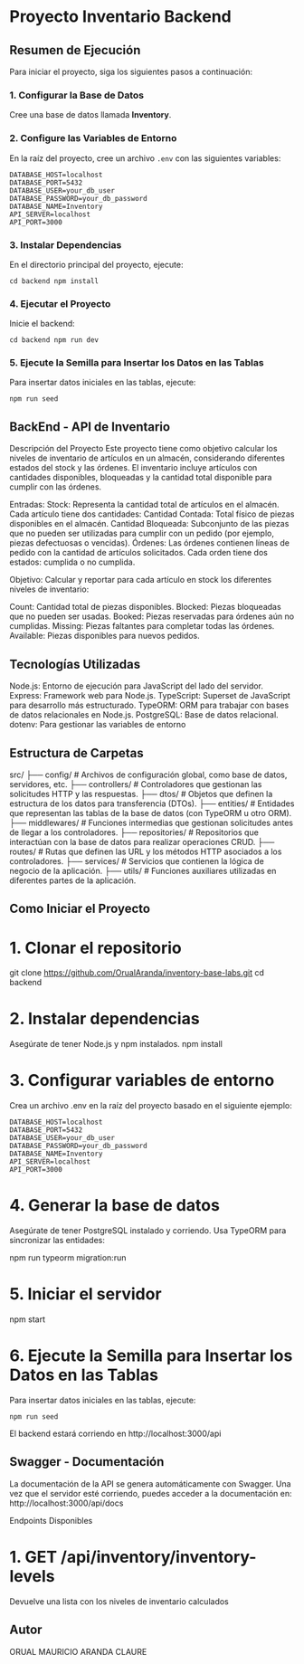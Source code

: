 # Proyecto Inventario Backend

## Resumen de Ejecución

Para iniciar el proyecto, siga los siguientes pasos a continuación:

### 1. Configurar la Base de Datos
Cree una base de datos llamada **Inventory**.

### 2. Configure las Variables de Entorno
En la raíz del proyecto, cree un archivo `.env` con las siguientes variables:

```env
DATABASE_HOST=localhost
DATABASE_PORT=5432
DATABASE_USER=your_db_user
DATABASE_PASSWORD=your_db_password
DATABASE_NAME=Inventory
API_SERVER=localhost
API_PORT=3000
```

### 3. Instalar Dependencias
En el directorio principal del proyecto, ejecute:

`cd backend
npm install`

### 4. Ejecutar el Proyecto
Inicie el backend:

`cd backend
npm run dev`

### 5. Ejecute la Semilla para Insertar los Datos en las Tablas
Para insertar datos iniciales en las tablas, ejecute:

`npm run seed`

## BackEnd - API de Inventario
Descripción del Proyecto
Este proyecto tiene como objetivo calcular los niveles de inventario de artículos en un almacén, considerando diferentes estados del stock y las órdenes. El inventario incluye artículos con cantidades disponibles, bloqueadas y la cantidad total disponible para cumplir con las órdenes.

Entradas:
Stock: Representa la cantidad total de artículos en el almacén. Cada artículo tiene dos cantidades:
Cantidad Contada: Total físico de piezas disponibles en el almacén.
Cantidad Bloqueada: Subconjunto de las piezas que no pueden ser utilizadas para cumplir con un pedido (por ejemplo, piezas defectuosas o vencidas).
Órdenes: Las órdenes contienen líneas de pedido con la cantidad de artículos solicitados. Cada orden tiene dos estados: cumplida o no cumplida.

Objetivo:
Calcular y reportar para cada artículo en stock los diferentes niveles de inventario:

Count: Cantidad total de piezas disponibles.
Blocked: Piezas bloqueadas que no pueden ser usadas.
Booked: Piezas reservadas para órdenes aún no cumplidas.
Missing: Piezas faltantes para completar todas las órdenes.
Available: Piezas disponibles para nuevos pedidos.



## Tecnologías Utilizadas
Node.js: Entorno de ejecución para JavaScript del lado del servidor.
Express: Framework web para Node.js.
TypeScript: Superset de JavaScript para desarrollo más estructurado.
TypeORM: ORM para trabajar con bases de datos relacionales en Node.js.
PostgreSQL: Base de datos relacional.
dotenv: Para gestionar las variables de entorno

## Estructura de Carpetas
src/
├── config/            # Archivos de configuración global, como base de datos, servidores, etc.
├── controllers/       # Controladores que gestionan las solicitudes HTTP y las respuestas.
├── dtos/              # Objetos que definen la estructura de los datos para transferencia (DTOs).
├── entities/          # Entidades que representan las tablas de la base de datos (con TypeORM u otro ORM).
├── middlewares/       # Funciones intermedias que gestionan solicitudes antes de llegar a los controladores.
├── repositories/      # Repositorios que interactúan con la base de datos para realizar operaciones CRUD.
├── routes/            # Rutas que definen las URL y los métodos HTTP asociados a los controladores.
├── services/          # Servicios que contienen la lógica de negocio de la aplicación.
├── utils/             # Funciones auxiliares utilizadas en diferentes partes de la aplicación.

## Como Iniciar el Proyecto
# 1. Clonar el repositorio
   git clone https://github.com/OrualAranda/inventory-base-labs.git
   cd backend

# 2. Instalar dependencias
Asegúrate de tener Node.js y npm instalados.
   npm install

# 3. Configurar variables de entorno
Crea un archivo .env en la raíz del proyecto basado en el siguiente ejemplo:
```env
DATABASE_HOST=localhost
DATABASE_PORT=5432
DATABASE_USER=your_db_user
DATABASE_PASSWORD=your_db_password
DATABASE_NAME=Inventory
API_SERVER=localhost
API_PORT=3000
```

# 4. Generar la base de datos
Asegúrate de tener PostgreSQL instalado y corriendo. Usa TypeORM para sincronizar las entidades:

npm run typeorm migration:run

# 5. Iniciar el servidor
  npm start

# 6. Ejecute la Semilla para Insertar los Datos en las Tablas
Para insertar datos iniciales en las tablas, ejecute:

`npm run seed`

El backend estará corriendo en http://localhost:3000/api

## Swagger - Documentación
La documentación de la API se genera automáticamente con Swagger. Una vez que el servidor esté corriendo, puedes acceder a la documentación en:
 http://localhost:3000/api/docs

Endpoints Disponibles
# 1. GET /api/inventory/inventory-levels
   Devuelve una lista con los niveles de inventario calculados

## Autor
ORUAL MAURICIO ARANDA CLAURE
